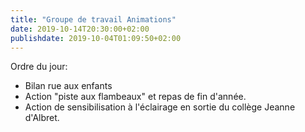 ```yaml
---
title: "Groupe de travail Animations"
date: 2019-10-14T20:30:00+02:00
publishdate: 2019-10-04T01:09:50+02:00
---
```


Ordre du jour:

* Bilan rue aux enfants
* Action "piste aux flambeaux" et repas de fin d'année.
* Action de sensibilisation à l'éclairage en sortie du collège Jeanne d'Albret.